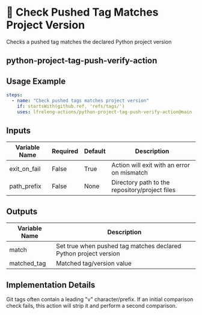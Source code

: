 <!--
# SPDX-License-Identifier: Apache-2.0
# SPDX-FileCopyrightText: 2025 The Linux Foundation
-->

# 🐍 Check Pushed Tag Matches Project Version

Checks a pushed tag matches the declared Python project version

## python-project-tag-push-verify-action

## Usage Example

<!-- markdownlint-disable MD046 -->

```yaml
steps:
  - name: "Check pushed tags matches project version"
    if: startsWith(github.ref, 'refs/tags/')
    uses: lfreleng-actions/python-project-tag-push-verify-action@main
```

<!-- markdownlint-enable MD046 -->

## Inputs

<!-- markdownlint-disable MD013 -->

| Variable Name | Required | Default | Description                                    |
| ------------- | -------- | ------- | ---------------------------------------------- |
| exit_on_fail  | False    | True    | Action will exit with an error on mismatch     |
| path_prefix   | False    | None    | Directory path to the repository/project files |

<!-- markdownlint-enable MD013 -->

## Outputs

<!-- markdownlint-disable MD013 -->

| Variable Name | Description                                                      |
| ------------- | ---------------------------------------------------------------- |
| match         | Set true when pushed tag matches declared Python project version |
| matched_tag   | Matched tag/version value                                        |

<!-- markdownlint-enable MD013 -->

## Implementation Details

Git tags often contain a leading "v" character/prefix. If an initial comparison
check fails, this action will strip it and perform a second comparison.
